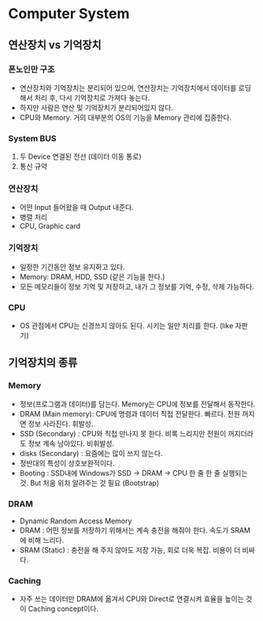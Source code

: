 # Computer System
## 연산장치 vs 기억장치
### 폰노인만 구조
* 연산장치와 기억장치는 분리되어 있으며, 연산장치는 기억장치에서 데이터를 로딩해서 처리 후, 다시 기억장치로 가져다 놓는다.
* 하지만 사람은 연산 및 기억장치가 분리되어있지 않다.
* CPU와 Memory. 거의 대부분의 OS의 기능을 Memory 관리에 집중한다.

### System BUS
1. 두 Device 연결된 전선 (데이터 이동 통로)
2. 통신 규약 

### 연산장치
* 어떤 Input 들어왔을 때 Output 내준다.
* 병렬 처리
* CPU, Graphic card 

### 기억장치
* 일정한 기간동안 정보 유지하고 있다.
* Memory: DRAM, HDD, SSD (같은 기능을 한다.)
* 모든 메모리들이 정보 기억 및 저장하고, 내가 그 정보를 기억, 수정, 삭제 가능하다.

### CPU
* OS 관점에서 CPU는 신경쓰지 않아도 된다. 시키는 일만 처리를 한다. (like 자판기)

## 기억장치의 종류
### Memory
* 정보(프로그램과 데이터)를 담는다. Memory는 CPU에 정보를 전달해서 동작한다. 
* DRAM (Main memory): CPU에 명령과 데이터 직접 전달한다. 빠르다. 전원 꺼지면 정보 사라진다. 휘발성.
* SSD (Secondary) : CPU와 직접 만나지 못 한다. 비록 느리지만 전원이 꺼지더라도 정보 계속 남아있다. 비휘발성.
* disks (Secondary) : 요즘에는 많이 쓰지 않는다. 
* 정반대의 특성이 상호보완적이다.
* Booting : SSD내에 Windows가 SSD -> DRAM -> CPU 한 줄 한 줄 실행되는 것. But 처음 위치 알려주는 것 필요 (Bootstrap)

### DRAM
* Dynamic Random Access Memory
* DRAM : 어떤 정보를 저장하기 위해서는 계속 충전을 해줘야 한다. 속도가 SRAM에 비해 느리다.
* SRAM (Static) : 충전을 해 주지 않아도 저장 가능, 회로 더욱 복잡. 비용이 더 비싸다.

### Caching
* 자주 쓰는 데이터만 DRAM에 옮겨서 CPU와 Direct로 연결시켜 효율을 높이는 것이 Caching concept이다.

